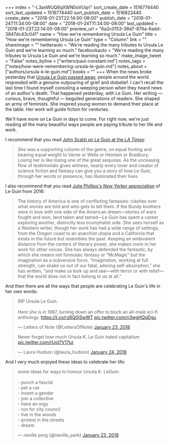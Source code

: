 +++
index = "-L3anWUQ6qXWN0oVUqri"
sort_create_date = 1516774440
sort_last_updated = 1516774440
sort_publish_date = 1516822440
create_date = "2018-01-23T22:14:00-08:00"
publish_date = "2018-01-24T11:34:00-08:00"
date = "2018-01-24T11:34:00-08:00"
last_updated = "2018-01-23T22:14:00-08:00"
preview_url = "6a2c0153-38d7-876a-6add-3847dc43c041"
name = "How we're remembering Ursula Le Guin"
title = "How we're remembering Ursula Le Guin"
type = "Column"
link = ""
shareimage = ""
twitterauto = "We're reading the many tributes to Ursula Le Guin and we're learning so much."
facebookauto = "We're reading the many tributes to Ursula Le Guin and we're learning so much."
make_image_tweet = "False"
notes_byline = ["writers/paul-constant.md"]
notes_tags = ["notes/how-were-remembering-ursula-le-guin.md"]
notes_about = ["authors/ursula-k-le-guin.md"]
books = ""
+++
When the news broke yesterday that [Ursula Le Guin passed away](http://www.seattlereviewofbooks.com/notes/2018/01/23/ursula-le-guin-has-died/), people around the world responded with a genuine outpouring of grief and disbelief. I can't recall the last time I found myself consoling a weeping person when they heard news of an author's death. That happened yesterday, with Le Guin. Her writing — curious, brave, thoughtful — beguiled generations of readers. She shaped an army of feminists. She inspired young women to demand their place at the table. Her work will guide fiction for centuries.

We'll have more on Le Guin in days to come. For right now, we're just reading all the many beautiful ways people are paying tribute to her life and work.

I recommend that you read [John Scalzi on Le Guin at the *LA Times*](http://www.latimes.com/books/jacketcopy/la-et-jc-leguin-scalzi-20180123-story.html):

<blockquote>She was a supporting column of the genre, on equal footing and bearing equal weight to Verne or Wells or Heinlein or Bradbury. Losing her is like losing one of the great sequoias. As the unceasing flow of testimonials gives witness, nearly every lover and creator of science fiction and fantasy can give you a story of how Le Guin, through her words or presence, has illuminated their lives.</blockquote>

I also recommend that you read [Julie Phillips's *New Yorker* appreciation](https://www.newyorker.com/magazine/2016/10/17/the-fantastic-ursula-k-le-guin?mbid=social_twitter) of Le Guin from 2016:

<blockquote>The history of America is one of conflicting fantasies: clashes over what stories are told and who gets to tell them. If the Bundy brothers were in love with one side of the American dream—stories of wars fought and won, land taken and tamed—Le Guin has spent a career exploring another, distinctly less triumphalist side. She sees herself as a Western writer, though her work has had a wide range of settings, from the Oregon coast to an anarchist utopia and a California that exists in the future but resembles the past. Keeping an ambivalent distance from the centers of literary power, she makes room in her work for other voices. She has always defended the fantastic, by which she means not formulaic fantasy or “McMagic” but the imagination as a subversive force. “Imagination, working at full strength, can shake us out of our fatal, adoring self-absorption,” she has written, “and make us look up and see—with terror or with relief—that the world does not in fact belong to us at all.”</blockquote>

And then there are all the ways that people are celebrating Le Guin's life in her own words:

<blockquote class="twitter-tweet" data-lang="en"><p lang="en" dir="ltr">RIP Ursula Le Guin. <br><br>Here she is in 1987, turning down an offer to blurb an all-male sci-fi anthology. <a href="https://t.co/rz6Q0jSwWT">https://t.co/rz6Q0jSwWT</a> <a href="https://t.co/n3wgHQgDgu">pic.twitter.com/n3wgHQgDgu</a></p>&mdash; Letters of Note (@LettersOfNote) <a href="https://twitter.com/LettersOfNote/status/955934579868819456?ref_src=twsrc%5Etfw">January 23, 2018</a></blockquote>

<blockquote class="twitter-tweet" data-conversation="none" data-lang="en"><p lang="en" dir="ltr">Never forget how much Ursula K. Le Guin hated capitalism <a href="https://t.co/rUoI7V17sz">pic.twitter.com/rUoI7V17sz</a></p>&mdash; Laura Hudson (@laura_hudson) <a href="https://twitter.com/laura_hudson/status/955957935015739392?ref_src=twsrc%5Etfw">January 24, 2018</a></blockquote>

And I very much enjoyed these ideas to celebrate her life:

<blockquote class="twitter-tweet" data-lang="en"><p lang="en" dir="ltr">some ideas for ways to honour Ursula K. LeGuin:<br><br>- punch a fascist<br>- pet a cat<br>- invent a gender<br>- join a collective<br>- have an orgy<br>- run for city council<br>- live in the woods<br>- protest in the streets<br>- dream</p>&mdash; neville porg (@neville_park) <a href="https://twitter.com/neville_park/status/955938914203852802?ref_src=twsrc%5Etfw">January 23, 2018</a></blockquote>




